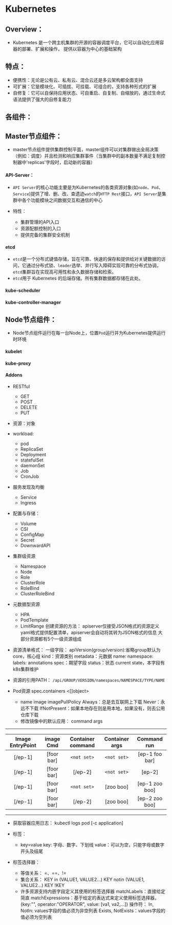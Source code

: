 # Kubernetes
## Overview：
* Kubernetes 是一个跨主机集群的开源的容器调度平台，它可以自动化应用容器的部署、扩展和操作， 提供以容器为中心的基础架构

## 特点：
* 便携性：无论是公有云、私有云、混合云还是多云架构都全面支持
* 可扩展：它是模块化、可插拔、可挂载、可组合的，支持各种形式的扩展
* 自修复：它可以自保持应用状态、可自重启、自复制、自缩放的，通过生命式语法提供了强大的自修复能力

## 各组件：
## Master节点组件：
* master节点组件提供集群控制平面，master组件可以对集群做出全局决策（例如：调度）并且检测和响应集群事件（当集群中的副本数量不满足复制控制器中'replicas'字段时，启动新的容器）
#### API-Server：
* `API Server`的核心功能主要是为Kubernetes的各类资源对象(如`node`、`Pod`、`Service`)提供了增、删、改、查遗迹`watch`的`HTTP Rest`接口，`API Server`是集群中各个功能模块之间数据交互和通信的中心

* 特性：
	* 集群管理的API入口
	* 资源配额控制的入口
	* 提供完备的集群安全机制

#### etcd
* `etcd`是一个分布式键值存储，旨在可靠、快速的保存和提供给对关键数据的访问，它通过分布式锁、`leader`选举、并行写入障碍实现可靠的分布式协调，`etcd`集群旨在实现高可用性和永久数据存储和检索。
* `etcd`用于 Kubernetes 的后端存储。所有集群数据都存储在此处。


#### kube-scheduler


#### kube-controller-manager


## Node节点组件：
* Node节点组件运行在每一台Node上，位置`Pod`运行并为Kubernetes提供运行时环境
#### kubelet
#### kube-proxy

#### Addons



























* RESTful
	* GET
	* POST
	* DELETE
	* PUT

* 资源：对象
* workload:
	* pod
	* ReplicaSet
	* Deployment
	* statefulSet
	* daemonSet
	* Job
	* CronJob

* 服务发现及均衡
	* Service
	* Ingress

* 配置与存储：
	* Volume
	* CSI
	* ConfigMap
	* Secret
	* DownwardAPI

* 集群级资源
	* Namespace
	* Node
	* Role
	* ClusterRole
	* RoleBind
	* ClusterRoleBind

* 元数据型资源
	* HPA
	* PodTemplate
	* LimitRange
创建资源的方法：
	apiserver仅接受JSON格式的资源定义
	yaml格式提供配置清单，apiserver会自动将其转为JSON格式的信息
大部分资源都有5个一级资源组成

* 资源清单格式：
	一级字段：
		apiVersion(group/version):省略group默认为core，核心组
		kind：资源类别
		metadata：元数据
			name:
			namespace:
			labels:
			annotations
		spec：期望字段
		status：状态 current state，本字段有k8s集群维护

* 资源的引用PATH：
	`/api/GROUP/VERSION/namespaces/NAMESPACE/TYPE/NAME`

* Pod资源
	spec.containers <[]object>
	- name <string>
	  image <string>
	  imagePullPolicy <string>
	  	Always：总是去互联网上下载
	  	Never：永远不下载
	  	IfNotPresent：如果本地存在则是用本地，如果没有，则去公用仓库下载
	* 修改镜像中的默认应用：
		command args
---
| __Image EntryPoint__ | __image Cmd__ | __Container command__ | __Container args__ | __Command run__ |
| :------------------: | :-----------: | :-------------------: | :----------------: | :-------------: |
| [/ep-1]              | [foor bar]    |  `<not set>`          | `<not set>`        | [ep-1 foo bar]  |
| [/ep-1]              | [foor bar]    |  [/ep-2]              | `<not set>`        | [ep-2]          |
| [/ep-1]              | [foor bar]    | `<not set>`           | [zoo boo]          | [ep-1 zoo boo]  |
| [/ep-1]              | [foor bar]    |  [/ep-2]              | [zoo boo]          | [ep-2 zoo boo]  |
---


* 获取容器应用日志：
		kubectl logs pod [-c application]

* 标签：
	* key=value
		key: 字母、数字、下划线
		value：可以为空，只能字母或数字开头及结尾

* 标签选择器：
	* 等值关系：
		=、==、!=
	* 集合关系：
		KEY in (VALUE1, VALUE2...)
		KEY notin (VALUE1, VALUE2...)
		KEY
		!KEY
	* 许多资源支持内嵌字段定义其使用的标签选择器
		matchLabels：直接给定简直
		matchExpressions：基于给定的表达式来定义使用标签选择器，{key:"", operator:"OPERATOR", value: [va1, va2,...]}
		操作符：
			In, NotIn: values字段的值必须为非空列表
			Exists, NotExists：values字段的值必须为空列表	




